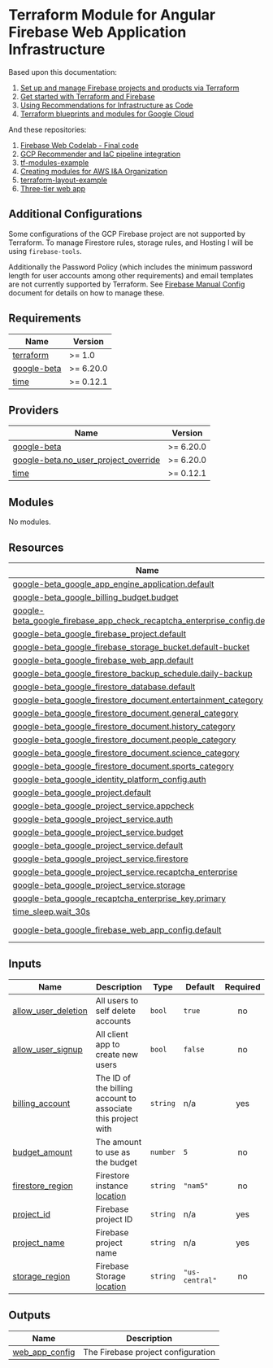<!-- BEGIN_TF_DOCS -->
# Terraform Module for Angular Firebase Web Application Infrastructure

Based upon this documentation:

1. [Set up and manage Firebase projects and products via Terraform](https://firebase.google.com/codelabs/firebase-terraform)
2. [Get started with Terraform and Firebase](https://firebase.google.com/docs/projects/terraform/get-started)
3. [Using Recommendations for Infrastructure as Code](https://cloud.google.com/recommender/docs/tutorial-iac#prerequisites)
4. [Terraform blueprints and modules for Google Cloud](https://cloud.google.com/docs/terraform/blueprints/terraform-blueprints)

And these repositories:

1. [Firebase Web Codelab - Final code](https://github.com/firebase/codelab-friendlychat-web/tree/main/web)
2. [GCP Recommender and IaC pipeline integration](https://github.com/GoogleCloudPlatform/recommender-iac-pipeline-nodejs-tutorial)
3. [tf-modules-example](https://github.com/nearform/tf-modules-example)
4. [Creating modules for AWS I&A Organization](https://github.com/aws-ia/terraform-repo-template)
5. [terraform-layout-example](https://github.com/trussworks/terraform-layout-example)
6. [Three-tier web app](https://github.com/GoogleCloudPlatform/terraform-google-three-tier-web-app)

## Additional Configurations

Some configurations of the GCP Firebase project are not supported by Terraform.
To manage Firestore rules, storage rules, and Hosting I will be using `firebase-tools`.

Additionally the Password Policy (which includes the minimum password length for
user accounts among other requirements) and email templates are not currently
supported by Terraform. See [Firebase Manual Config](/docs/firebase-manual-config.md)
document for details on how to manage these.

## Requirements

| Name | Version |
|------|---------|
| <a name="requirement_terraform"></a> [terraform](#requirement\_terraform) | >= 1.0 |
| <a name="requirement_google-beta"></a> [google-beta](#requirement\_google-beta) | >= 6.20.0 |
| <a name="requirement_time"></a> [time](#requirement\_time) | >= 0.12.1 |

## Providers

| Name | Version |
|------|---------|
| <a name="provider_google-beta"></a> [google-beta](#provider\_google-beta) | >= 6.20.0 |
| <a name="provider_google-beta.no_user_project_override"></a> [google-beta.no\_user\_project\_override](#provider\_google-beta.no\_user\_project\_override) | >= 6.20.0 |
| <a name="provider_time"></a> [time](#provider\_time) | >= 0.12.1 |

## Modules

No modules.

## Resources

| Name | Type |
|------|------|
| [google-beta_google_app_engine_application.default](https://registry.terraform.io/providers/hashicorp/google-beta/latest/docs/resources/google_app_engine_application) | resource |
| [google-beta_google_billing_budget.budget](https://registry.terraform.io/providers/hashicorp/google-beta/latest/docs/resources/google_billing_budget) | resource |
| [google-beta_google_firebase_app_check_recaptcha_enterprise_config.default](https://registry.terraform.io/providers/hashicorp/google-beta/latest/docs/resources/google_firebase_app_check_recaptcha_enterprise_config) | resource |
| [google-beta_google_firebase_project.default](https://registry.terraform.io/providers/hashicorp/google-beta/latest/docs/resources/google_firebase_project) | resource |
| [google-beta_google_firebase_storage_bucket.default-bucket](https://registry.terraform.io/providers/hashicorp/google-beta/latest/docs/resources/google_firebase_storage_bucket) | resource |
| [google-beta_google_firebase_web_app.default](https://registry.terraform.io/providers/hashicorp/google-beta/latest/docs/resources/google_firebase_web_app) | resource |
| [google-beta_google_firestore_backup_schedule.daily-backup](https://registry.terraform.io/providers/hashicorp/google-beta/latest/docs/resources/google_firestore_backup_schedule) | resource |
| [google-beta_google_firestore_database.default](https://registry.terraform.io/providers/hashicorp/google-beta/latest/docs/resources/google_firestore_database) | resource |
| [google-beta_google_firestore_document.entertainment_category](https://registry.terraform.io/providers/hashicorp/google-beta/latest/docs/resources/google_firestore_document) | resource |
| [google-beta_google_firestore_document.general_category](https://registry.terraform.io/providers/hashicorp/google-beta/latest/docs/resources/google_firestore_document) | resource |
| [google-beta_google_firestore_document.history_category](https://registry.terraform.io/providers/hashicorp/google-beta/latest/docs/resources/google_firestore_document) | resource |
| [google-beta_google_firestore_document.people_category](https://registry.terraform.io/providers/hashicorp/google-beta/latest/docs/resources/google_firestore_document) | resource |
| [google-beta_google_firestore_document.science_category](https://registry.terraform.io/providers/hashicorp/google-beta/latest/docs/resources/google_firestore_document) | resource |
| [google-beta_google_firestore_document.sports_category](https://registry.terraform.io/providers/hashicorp/google-beta/latest/docs/resources/google_firestore_document) | resource |
| [google-beta_google_identity_platform_config.auth](https://registry.terraform.io/providers/hashicorp/google-beta/latest/docs/resources/google_identity_platform_config) | resource |
| [google-beta_google_project.default](https://registry.terraform.io/providers/hashicorp/google-beta/latest/docs/resources/google_project) | resource |
| [google-beta_google_project_service.appcheck](https://registry.terraform.io/providers/hashicorp/google-beta/latest/docs/resources/google_project_service) | resource |
| [google-beta_google_project_service.auth](https://registry.terraform.io/providers/hashicorp/google-beta/latest/docs/resources/google_project_service) | resource |
| [google-beta_google_project_service.budget](https://registry.terraform.io/providers/hashicorp/google-beta/latest/docs/resources/google_project_service) | resource |
| [google-beta_google_project_service.default](https://registry.terraform.io/providers/hashicorp/google-beta/latest/docs/resources/google_project_service) | resource |
| [google-beta_google_project_service.firestore](https://registry.terraform.io/providers/hashicorp/google-beta/latest/docs/resources/google_project_service) | resource |
| [google-beta_google_project_service.recaptcha_enterprise](https://registry.terraform.io/providers/hashicorp/google-beta/latest/docs/resources/google_project_service) | resource |
| [google-beta_google_project_service.storage](https://registry.terraform.io/providers/hashicorp/google-beta/latest/docs/resources/google_project_service) | resource |
| [google-beta_google_recaptcha_enterprise_key.primary](https://registry.terraform.io/providers/hashicorp/google-beta/latest/docs/resources/google_recaptcha_enterprise_key) | resource |
| [time_sleep.wait_30s](https://registry.terraform.io/providers/hashicorp/time/latest/docs/resources/sleep) | resource |
| [google-beta_google_firebase_web_app_config.default](https://registry.terraform.io/providers/hashicorp/google-beta/latest/docs/data-sources/google_firebase_web_app_config) | data source |

## Inputs

| Name | Description | Type | Default | Required |
|------|-------------|------|---------|:--------:|
| <a name="input_allow_user_deletion"></a> [allow\_user\_deletion](#input\_allow\_user\_deletion) | All users to self delete accounts | `bool` | `true` | no |
| <a name="input_allow_user_signup"></a> [allow\_user\_signup](#input\_allow\_user\_signup) | All client app to create new users | `bool` | `false` | no |
| <a name="input_billing_account"></a> [billing\_account](#input\_billing\_account) | The ID of the billing account to associate this project with | `string` | n/a | yes |
| <a name="input_budget_amount"></a> [budget\_amount](#input\_budget\_amount) | The amount to use as the budget | `number` | `5` | no |
| <a name="input_firestore_region"></a> [firestore\_region](#input\_firestore\_region) | Firestore instance [location](https://firebase.google.com/docs/firestore/locations) | `string` | `"nam5"` | no |
| <a name="input_project_id"></a> [project\_id](#input\_project\_id) | Firebase project ID | `string` | n/a | yes |
| <a name="input_project_name"></a> [project\_name](#input\_project\_name) | Firebase project name | `string` | n/a | yes |
| <a name="input_storage_region"></a> [storage\_region](#input\_storage\_region) | Firebase Storage [location](https://firebase.google.com/docs/storage/locations) | `string` | `"us-central"` | no |

## Outputs

| Name | Description |
|------|-------------|
| <a name="output_web_app_config"></a> [web\_app\_config](#output\_web\_app\_config) | The Firebase project configuration |
<!-- END_TF_DOCS -->